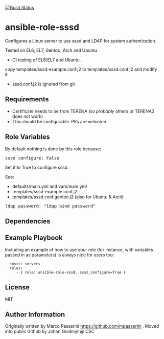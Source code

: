 [![Build Status](https://travis-ci.org/CSCfi/ansible-role-sssd.svg?branch=master)](https://travis-ci.org/CSCfi/ansible-role-sssd)

ansible-role-sssd
=========

Configures a Linux server to use sssd and LDAP for system authentication.

Tested on EL6, EL7, Gentoo, Arch and Ubuntu

 - CI testing of EL6/EL7 and Ubuntu.

copy templates/sssd-example.conf.j2 to templates/sssd.conf.j2 and modify it
 - sssd.conf.j2 is ignored from git

Requirements
------------

 - Certificate needs to be from TERENA (so _probably_ others or TERENA3 does not work)
  - This should be configurable. PRs are welcome.

Role Variables
--------------

By default nothing is done by this role because:
<pre>
sssd_configure: False
</pre>

Set it to True to configure sssd.

See:
 - defaults/main.yml and vars/main.yml
 - templates/sssd-example.conf.j2
 - templates/sssd.conf.gentoo.j2 (also for Ubuntu & Arch)

<pre>
ldap_password: "ldap_bind_password"
</pre>

Dependencies
------------


Example Playbook
----------------

Including an example of how to use your role (for instance, with variables passed in as parameters) is always nice for users too:

    - hosts: servers
      roles:
         - { role: ansible-role-sssd, sssd_configure=True }

License
-------

MIT

Author Information
------------------

Originally written by Marco Passerini https://github.com/mpasserini . Moved into public Github by Johan Guldmyr @ CSC
